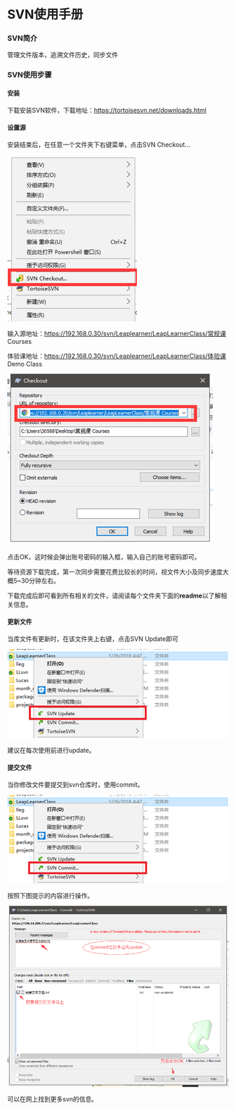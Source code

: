 # SVN使用手册

### SVN简介

管理文件版本，追溯文件历史，同步文件



### SVN使用步骤

#### 安装

下载安装SVN软件，下载地址：https://tortoisesvn.net/downloads.html

#### 设置源

安装结束后，在任意一个文件夹下右键菜单，点击SVN Checkout...

![1](..\images\1.png)

输入源地址：https://192.168.0.30/svn/Leaplearner/LeapLearnerClass/常规课 Courses

体验课地址：https://192.168.0.30/svn/Leaplearner/LeapLearnerClass/体验课 Demo Class

![1](..\images\2.png)

点击OK，这时候会弹出账号密码的输入框，输入自己的账号密码即可。

等待资源下载完成，第一次同步需要花费比较长的时间，视文件大小及同步速度大概5~30分钟左右。

下载完成后即可看到所有相关的文件，请阅读每个文件夹下面的**readme**以了解相关信息。

#### 更新文件

当库文件有更新时，在该文件夹上右键，点击SVN Update即可

![1](..\images\3.png)

建议在每次使用前进行update。

#### 提交文件

当你修改文件要提交到svn仓库时，使用commit。

![1](..\images\4.png)

按照下图提示的内容进行操作。

![1](..\images\5.png)

可以在网上找到更多svn的信息。